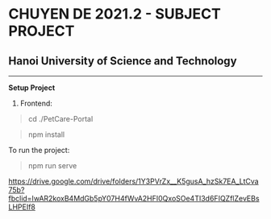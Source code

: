 # CHUYEN DE 2021.2 - SUBJECT PROJECT
## Hanoi University of Science and Technology
***

**Setup Project**

1. Frontend:
>cd ./PetCare-Portal

>npm install

To run the project:

>npm run serve

https://drive.google.com/drive/folders/1Y3PVrZx__K5gusA_hzSk7EA_LtCva75b?fbclid=IwAR2koxB4MdGb5pY07H4fWvA2HFI0QxoSOe4TI3d6FIQZflZevEBsLHPEIf8
